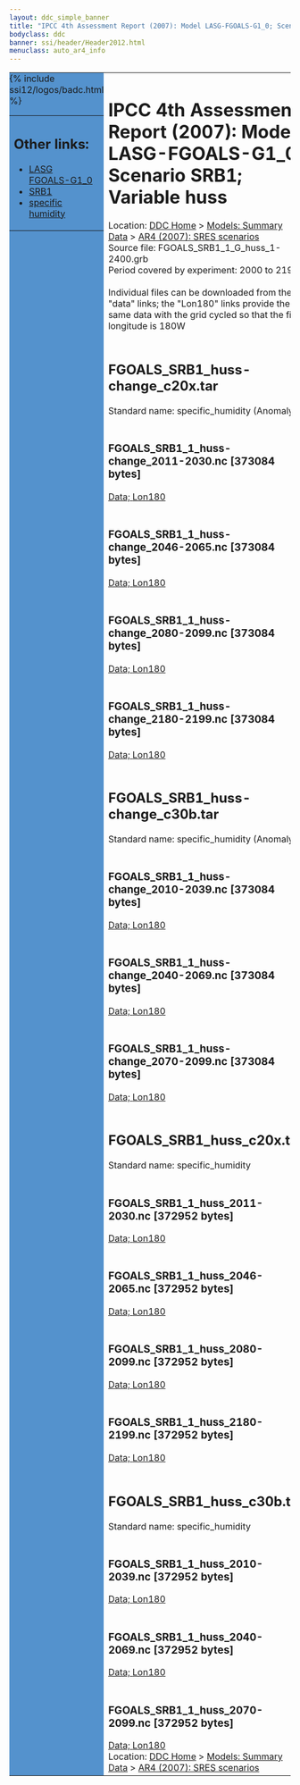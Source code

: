 ```yaml
---
layout: ddc_simple_banner
title: "IPCC 4th Assessment Report (2007): Model LASG-FGOALS-G1_0; Scenario SRB1; Variable huss"
bodyclass: ddc
banner: ssi/header/Header2012.html
menuclass: auto_ar4_info
---
```



<table width="100%" border="0" cellspacing="0" cellpadding="0" style="border-collapse: collapse;">
<tr style="margin:0;padding:0;border:0;">
<td style="margin:0;padding:0;border:0;height:1pt;width:150pt;background:#5492CD;" valign="top" >

<div id="lh-col2" class="auto_ar4_info">
<table class="menumain" bgcolor="#5492CD" cellspacing="0" width="100%" border="0">
<tr><td>
<h2> Other links:</h2>
<ul>
<li><a href="/auto/ar4/model-LASG-FGOALS-G1_0.html">LASG<br/>FGOALS-G1_0</a></li>
<li><a href="/auto/ar4/scenario-SRB1.html">SRB1</a></li>
<li><a href="/auto/ar4/var-specific_humidity.html">specific humidity</a></li>
</ul>
</td></tr>
{% include ssi12/logos/badc.html %}
</table>
</div>
</td>
<td><h1>IPCC 4th Assessment Report (2007): Model LASG-FGOALS-G1_0; Scenario SRB1; Variable huss</h1>

<!-- Breadcrumb1 -->
<div id="breadcrumb1" align="left">
Location: <a href="/index.html">DDC Home</a> > <a href="/sim/gcm_clim/">Models: Summary Data</a>
> <a href="/sim/gcm_clim/SRES_AR4/index.html">AR4 (2007): SRES scenarios</a>
</div>
<!-- End of Breadcrumb1 -->Source file: FGOALS_SRB1_1_G_huss_1-2400.grb
<br/>
Period covered by experiment: 2000 to 2199<br/>
<br/>Individual files can be downloaded from the "data" links; the "Lon180" links provide the same data
         with the grid cycled so that the first longitude is 180W<br/>
<br/><h2>FGOALS_SRB1_huss-change_c20x.tar</h2>
Standard name: specific_humidity (Anomaly)<br>
<br/><h3>FGOALS_SRB1_1_huss-change_2011-2030.nc [373084 bytes]</h3>
<a href="/cgi-bin/downl/ar4_nc/huss/FGOALS_SRB1_1_huss-change_2011-2030.nc">Data; </a><a href="/cgi-bin/downl/ar4_nc/huss/FGOALS_SRB1_1_huss-change_2011-2030.cyto180.nc"> Lon180</a><br/>
<br/><h3>FGOALS_SRB1_1_huss-change_2046-2065.nc [373084 bytes]</h3>
<a href="/cgi-bin/downl/ar4_nc/huss/FGOALS_SRB1_1_huss-change_2046-2065.nc">Data; </a><a href="/cgi-bin/downl/ar4_nc/huss/FGOALS_SRB1_1_huss-change_2046-2065.cyto180.nc"> Lon180</a><br/>
<br/><h3>FGOALS_SRB1_1_huss-change_2080-2099.nc [373084 bytes]</h3>
<a href="/cgi-bin/downl/ar4_nc/huss/FGOALS_SRB1_1_huss-change_2080-2099.nc">Data; </a><a href="/cgi-bin/downl/ar4_nc/huss/FGOALS_SRB1_1_huss-change_2080-2099.cyto180.nc"> Lon180</a><br/>
<br/><h3>FGOALS_SRB1_1_huss-change_2180-2199.nc [373084 bytes]</h3>
<a href="/cgi-bin/downl/ar4_nc/huss/FGOALS_SRB1_1_huss-change_2180-2199.nc">Data; </a><a href="/cgi-bin/downl/ar4_nc/huss/FGOALS_SRB1_1_huss-change_2180-2199.cyto180.nc"> Lon180</a><br/>
<br/><h2>FGOALS_SRB1_huss-change_c30b.tar</h2>
Standard name: specific_humidity (Anomaly)<br>
<br/><h3>FGOALS_SRB1_1_huss-change_2010-2039.nc [373084 bytes]</h3>
<a href="/cgi-bin/downl/ar4_nc/huss/FGOALS_SRB1_1_huss-change_2010-2039.nc">Data; </a><a href="/cgi-bin/downl/ar4_nc/huss/FGOALS_SRB1_1_huss-change_2010-2039.cyto180.nc"> Lon180</a><br/>
<br/><h3>FGOALS_SRB1_1_huss-change_2040-2069.nc [373084 bytes]</h3>
<a href="/cgi-bin/downl/ar4_nc/huss/FGOALS_SRB1_1_huss-change_2040-2069.nc">Data; </a><a href="/cgi-bin/downl/ar4_nc/huss/FGOALS_SRB1_1_huss-change_2040-2069.cyto180.nc"> Lon180</a><br/>
<br/><h3>FGOALS_SRB1_1_huss-change_2070-2099.nc [373084 bytes]</h3>
<a href="/cgi-bin/downl/ar4_nc/huss/FGOALS_SRB1_1_huss-change_2070-2099.nc">Data; </a><a href="/cgi-bin/downl/ar4_nc/huss/FGOALS_SRB1_1_huss-change_2070-2099.cyto180.nc"> Lon180</a><br/>
<br/><h2>FGOALS_SRB1_huss_c20x.tar</h2>
Standard name: specific_humidity<br>
<br/><h3>FGOALS_SRB1_1_huss_2011-2030.nc [372952 bytes]</h3>
<a href="/cgi-bin/downl/ar4_nc/huss/FGOALS_SRB1_1_huss_2011-2030.nc">Data; </a><a href="/cgi-bin/downl/ar4_nc/huss/FGOALS_SRB1_1_huss_2011-2030.cyto180.nc"> Lon180</a><br/>
<br/><h3>FGOALS_SRB1_1_huss_2046-2065.nc [372952 bytes]</h3>
<a href="/cgi-bin/downl/ar4_nc/huss/FGOALS_SRB1_1_huss_2046-2065.nc">Data; </a><a href="/cgi-bin/downl/ar4_nc/huss/FGOALS_SRB1_1_huss_2046-2065.cyto180.nc"> Lon180</a><br/>
<br/><h3>FGOALS_SRB1_1_huss_2080-2099.nc [372952 bytes]</h3>
<a href="/cgi-bin/downl/ar4_nc/huss/FGOALS_SRB1_1_huss_2080-2099.nc">Data; </a><a href="/cgi-bin/downl/ar4_nc/huss/FGOALS_SRB1_1_huss_2080-2099.cyto180.nc"> Lon180</a><br/>
<br/><h3>FGOALS_SRB1_1_huss_2180-2199.nc [372952 bytes]</h3>
<a href="/cgi-bin/downl/ar4_nc/huss/FGOALS_SRB1_1_huss_2180-2199.nc">Data; </a><a href="/cgi-bin/downl/ar4_nc/huss/FGOALS_SRB1_1_huss_2180-2199.cyto180.nc"> Lon180</a><br/>
<br/><h2>FGOALS_SRB1_huss_c30b.tar</h2>
Standard name: specific_humidity<br>
<br/><h3>FGOALS_SRB1_1_huss_2010-2039.nc [372952 bytes]</h3>
<a href="/cgi-bin/downl/ar4_nc/huss/FGOALS_SRB1_1_huss_2010-2039.nc">Data; </a><a href="/cgi-bin/downl/ar4_nc/huss/FGOALS_SRB1_1_huss_2010-2039.cyto180.nc"> Lon180</a><br/>
<br/><h3>FGOALS_SRB1_1_huss_2040-2069.nc [372952 bytes]</h3>
<a href="/cgi-bin/downl/ar4_nc/huss/FGOALS_SRB1_1_huss_2040-2069.nc">Data; </a><a href="/cgi-bin/downl/ar4_nc/huss/FGOALS_SRB1_1_huss_2040-2069.cyto180.nc"> Lon180</a><br/>
<br/><h3>FGOALS_SRB1_1_huss_2070-2099.nc [372952 bytes]</h3>
<a href="/cgi-bin/downl/ar4_nc/huss/FGOALS_SRB1_1_huss_2070-2099.nc">Data; </a><a href="/cgi-bin/downl/ar4_nc/huss/FGOALS_SRB1_1_huss_2070-2099.cyto180.nc"> Lon180</a><br/>
<!-- Breadcrumb2 -->
<div id="breadcrumb2" align="left">
Location: <a href="/index.html">DDC Home</a> > <a href="/sim/gcm_clim/">Models: Summary Data</a>
> <a href="/sim/gcm_clim/SRES_AR4/index.html">AR4 (2007): SRES scenarios</a>
</div>
<!-- End of Breadcrumb2 --></td></tr></table>
